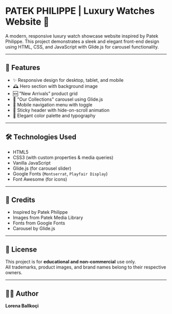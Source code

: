 # PATEK PHILIPPE | Luxury Watches Website 🌟

A modern, responsive luxury watch showcase website inspired by Patek Philippe. This project demonstrates a sleek and elegant front-end design using HTML, CSS, and JavaScript with Glide.js for carousel functionality.

---

## 🧭 Features

- ✨ Responsive design for desktop, tablet, and mobile
- 🕰️ Hero section with background image
- 🆕 "New Arrivals" product grid
- 💎 "Our Collections" carousel using Glide.js
- 📱 Mobile navigation menu with toggle
- 🎯 Sticky header with hide-on-scroll animation
- 🌙 Elegant color palette and typography

---

## 🛠️ Technologies Used

- HTML5
- CSS3 (with custom properties & media queries)
- Vanilla JavaScript
- Glide.js (for carousel slider)
- Google Fonts (`Montserrat`, `Playfair Display`)
- Font Awesome (for icons)

---

## 🙌 Credits

- Inspired by Patek Philippe  
- Images from Patek Media Library  
- Fonts from Google Fonts  
- Carousel by Glide.js  

---

## 📄 License

This project is for **educational and non-commercial** use only.  
All trademarks, product images, and brand names belong to their respective owners.

---

## 👩‍💻 Author

**Lorena Ballkoçi**  
